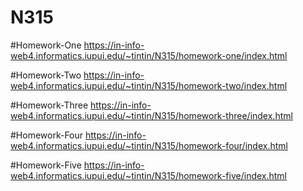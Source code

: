 # N315

#Homework-One
https://in-info-web4.informatics.iupui.edu/~tintin/N315/homework-one/index.html

#Homework-Two
https://in-info-web4.informatics.iupui.edu/~tintin/N315/homework-two/index.html

#Homework-Three
https://in-info-web4.informatics.iupui.edu/~tintin/N315/homework-three/index.html

#Homework-Four
https://in-info-web4.informatics.iupui.edu/~tintin/N315/homework-four/index.html

#Homework-Five
https://in-info-web4.informatics.iupui.edu/~tintin/N315/homework-five/index.html
